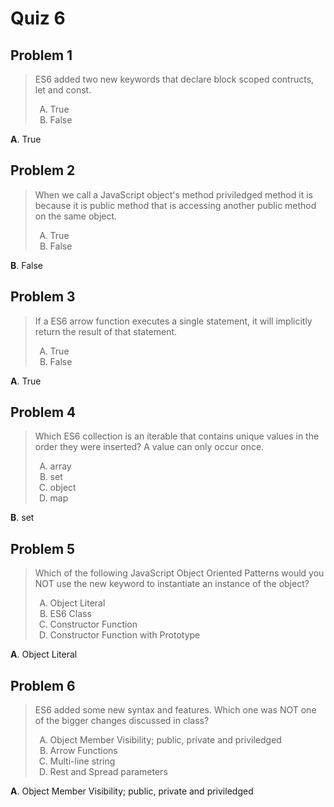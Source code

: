 <style type="text/css">ol { list-style-type: upper-alpha; }</style>

# Quiz 6

## Problem 1

> ES6 added two new keywords that declare block scoped contructs, let and const.
>
> 1. True
> 2. False

**A**. True

## Problem 2

> When we call a JavaScript object's method priviledged method it is because it
  is public method that is accessing another public method on the same object.
>
> 1. True
> 2. False

**B**. False

## Problem 3

> If a ES6 arrow function executes a single statement, it will implicitly return
  the result of that statement.
>
> 1. True
> 2. False

**A**. True

## Problem 4

> Which ES6 collection is an iterable that contains unique values in the order
  they were inserted? A value can only occur once.
>
> 1. array
> 2. set
> 3. object
> 4. map

**B**. set

## Problem 5

> Which of the following JavaScript Object Oriented Patterns would you NOT use
  the new keyword to instantiate an instance of the object?
>
> 1. Object Literal
> 2. ES6 Class
> 3. Constructor Function
> 4. Constructor Function with Prototype

**A**. Object Literal

## Problem 6

> ES6 added some new syntax and features. Which one was NOT one of the bigger
  changes discussed in class?
>
> 1. Object Member Visibility; public, private and priviledged
> 2. Arrow Functions
> 3. Multi-line string
> 4. Rest and Spread parameters

**A**. Object Member Visibility; public, private and priviledged
